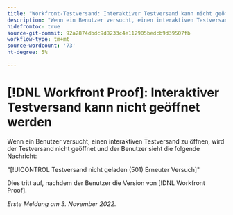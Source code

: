 ```yaml
---
title: "Workfront-Testversand: Interaktiver Testversand kann nicht geöffnet werden"
description: "Wenn ein Benutzer versucht, einen interaktiven Testversand zu öffnen, wird der Testversand nicht geöffnet und dem Benutzer wird eine Fehlermeldung angezeigt."
hidefromtoc: true
source-git-commit: 92a2874dbdc9d8233c4e112905bedcb9d39507fb
workflow-type: tm+mt
source-wordcount: '73'
ht-degree: 5%

---
```



# [!DNL Workfront Proof]: Interaktiver Testversand kann nicht geöffnet werden

Wenn ein Benutzer versucht, einen interaktiven Testversand zu öffnen, wird der Testversand nicht geöffnet und der Benutzer sieht die folgende Nachricht:

&quot;[!UICONTROL Testversand nicht geladen (501) Erneuter Versuch]&quot;

Dies tritt auf, nachdem der Benutzer die Version von [!DNL Workfront Proof].

_Erste Meldung am 3. November 2022._

